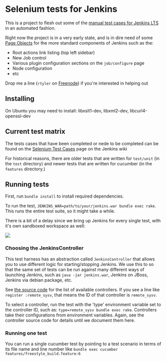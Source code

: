 # Selenium tests for Jenkins

This is a project to flesh out some of the [manual test cases for
Jenkins LTS](https://wiki.jenkins-ci.org/display/JENKINS/LTS+1.409.x+RC+Testing) in an automated fashion.

Right now the project is in a very early state, and is in dire need of some
[Page Objects](https://code.google.com/p/selenium/wiki/PageObjects) for the
more standard components of Jenkins such as the:

 * Root actions link listing (top left sidebar)
 * New Job control
 * Various plugin configuration sections on the `job/configure` page
 * Node configuration
 * etc

Drop me a line (`rtyler` on [Freenode](http://freenode.net)) if you're
interested in helping out

## Installing

On Ubuntu you may need to install: libxslt1-dev, libxml2-dev, libcurl4-openssl-dev

## Current test matrix

The tests cases that have been completed or nede to be completed can be found
on the [Selenium Test
Cases](https://wiki.jenkins-ci.org/display/JENKINS/Selenium+Test+Cases) page on
the Jenkins wiki

For historical reasons, there are older tests that are written for `test/unit` (in the `test` directory)
and newer tests that are written for cucumber (in the `features` directory.)

## Running tests

First, run `bundle install` to install required dependencies.

To run the test, `JENKINS_WAR=path/to/your/jenkins.war bundle exec rake`. 
This runs the entire test suite, so it might take a while. 

There is a bit of a delay since we bring up Jenkins for every single test, with
it's own sandboxed workspace as well:

![](http://strongspace.com/rtyler/public/selenium-jenkins.png)


### Choosing the JenkinsController
This test harness has an abstraction called `JenkinsController` that allows you to use different logic
for starting/stopping Jenkins. We use this to so that the same set of tests can be run against many different ways of launching Jenkins, such as `java -jar jenkins.war`, Jenkins on JBoss, Jenkins via debian package, etc.

See [the source code](tree/master/lib/controller/) for the list of available controllers. If you see a line like
`register :remote_sysv`, that means the ID of that controller is `remote_sysv`.

To select a controller, run the test with the 'type' environment variable set to the controller ID, such as:
`type=remote_sysv bundle exec rake`. Controllers take their configurations from environment variables. Again,
see the controller source code for details until we document them here.

### Running one test
You can run a single cucumber test by pointing to a test scenario in terms of its file name and line number like
`bundle exec cucumber features/freestyle_build.feature:6`
